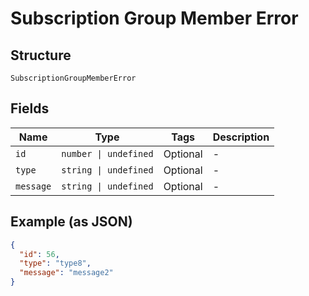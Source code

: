 
# Subscription Group Member Error

## Structure

`SubscriptionGroupMemberError`

## Fields

| Name | Type | Tags | Description |
|  --- | --- | --- | --- |
| `id` | `number \| undefined` | Optional | - |
| `type` | `string \| undefined` | Optional | - |
| `message` | `string \| undefined` | Optional | - |

## Example (as JSON)

```json
{
  "id": 56,
  "type": "type8",
  "message": "message2"
}
```

